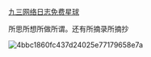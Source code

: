 [九三网络日志免费星球](https://t.zsxq.com/ep1pY)

所思所想所做所谓。还有所摘录所摘抄

![4bbc1860fc437d24025e77179658e7a](https://github.com/lijiaqiong/blog/assets/42386361/d76f15f8-fac6-4c98-a3c1-f1c5ba4f23ce)
